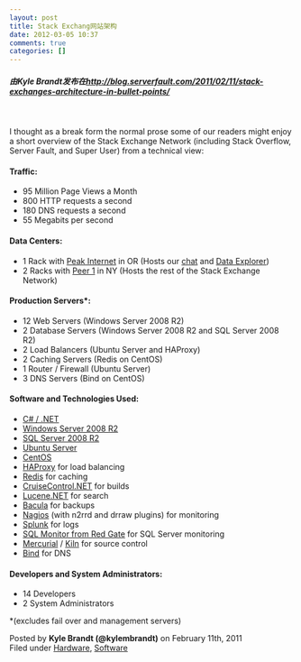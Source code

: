 ```yaml
---
layout: post
title: Stack Exchang网站架构
date: 2012-03-05 10:37
comments: true
categories: []
---
```

<h5>由Kyle Brandt发布在<a href="http://blog.serverfault.com/2011/02/11/stack-exchanges-architecture-in-bullet-points/">http://blog.serverfault.com/2011/02/11/stack-exchanges-architecture-in-bullet-points/</a></h5> <p>&nbsp;</p> <p>I thought as a break form the normal prose some of our readers might enjoy a short overview of the Stack Exchange Network (including Stack Overflow, Server Fault, and Super User) from a technical view:  <h4>Traffic:</h4> <ul> <li>95 Million Page Views a Month  <li>800 HTTP requests a second  <li>180 DNS requests a second  <li>55 Megabits per second</li></ul> <h4>Data Centers:</h4> <ul> <li>1 Rack with <a href="http://www.peakinternet.com/">Peak Internet</a> in OR (Hosts our <a href="http://chat.stackexchange.com/">chat</a> and <a href="http://data.stackexchange.com/">Data Explorer</a>)  <li>2 Racks with <a href="http://www.peer1.com/">Peer 1</a> in NY (Hosts the rest of the Stack Exchange Network)</li></ul> <h4>Production Servers*:</h4> <ul> <li>12 Web Servers (Windows Server 2008 R2)  <li>2 Database Servers (Windows Server 2008 R2 and SQL Server 2008 R2)  <li>2 Load Balancers (Ubuntu Server and HAProxy)  <li>2 Caching Servers (Redis on CentOS)  <li>1 Router / Firewall (Ubuntu Server)  <li>3 DNS Servers (Bind on CentOS)</li></ul> <h4>Software and Technologies Used:</h4> <ul> <li><a href="http://www.microsoft.com/net/">C# / .NET</a>  <li><a href="http://www.microsoft.com/windowsserver2008/en/us/default.aspx">Windows Server 2008 R2</a>  <li><a href="http://www.microsoft.com/sqlserver/en/us/default.aspx">SQL Server 2008 R2</a>  <li><a href="http://www.ubuntu.com/server">Ubuntu Server</a>  <li><a href="http://www.centos.org/">CentOS</a>  <li><a href="http://haproxy.1wt.eu/">HAProxy</a> for load balancing  <li><a href="http://redis.io/">Redis</a> for caching  <li><a href="http://sourceforge.net/projects/ccnet/">CruiseControl.NET</a> for builds  <li><a href="http://lucene.apache.org/lucene.net/">Lucene.NET</a> for search  <li><a href="http://www.bacula.org/en/">Bacula</a> for backups  <li><a href="http://www.nagios.org/">Nagios</a> (with n2rrd and drraw plugins) for monitoring  <li><a href="http://www.splunk.com/">Splunk</a> for logs  <li><a href="http://www.red-gate.com/products/dba/sql-monitor/">SQL Monitor from Red Gate</a> for SQL Server monitoring  <li><a href="http://mercurial.selenic.com/">Mercurial</a> / <a href="http://www.fogcreek.com/kiln/">Kiln</a> for source control  <li><a href="http://www.isc.org/software/bind">Bind</a> for DNS</li></ul> <h4>Developers and System Administrators:</h4> <ul> <li>14 Developers  <li>2 System Administrators</li></ul> <p>*(excludes fail over and management servers)  <p>Posted by <b>Kyle Brandt (@kylembrandt)</b> on February 11th, 2011<br>Filed under <a href="http://blog.serverfault.com/category/hardware/">Hardware</a>, <a href="http://blog.serverfault.com/category/software/">Software</a></p>

